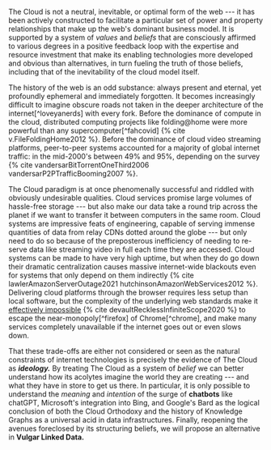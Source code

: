 The Cloud is not a neutral, inevitable, or optimal form of the web --- it has been actively constructed to facilitate a particular set of power and property relationships that make up the web's dominant business model. It is supported by a system of *values* and *beliefs* that are consciously affirmed to various degrees in a positive feedback loop with the expertise and resource investment that make its enabling technologies more developed and obvious than alternatives, in turn fueling the truth of those beliefs, including that of the inevitability of the cloud model itself. 

The history of the web is an odd substance: always present and eternal, yet profoundly ephemeral and immediately forgotten. It becomes increasingly difficult to imagine obscure roads not taken in the deeper architecture of the internet[^loveyanerds] with every fork. Before the dominance of compute in the cloud, distributed computing projects like folding@home were more powerful than any supercomputer[^fahcovid] {% cite v.FileFoldingHome2012 %}. Before the dominance of cloud video streaming platforms, peer-to-peer systems accounted for a majority of global internet traffic: in the mid-2000's between 49% and 95%, depending on the survey {% cite vandersarBitTorrentOneThird2006 vandersarP2PTrafficBooming2007 %}. 

The Cloud paradigm is at once phenomenally successful and riddled with obviously undesirable qualities. Cloud services promise large volumes of hassle-free storage --- but also make our data take a round trip across the planet if we want to transfer it between computers in the same room. Cloud systems are impressive feats of engineering, capable of serving immense quantities of data from relay CDNs dotted around the globe --- but only need to do so because of the preposterous inefficiency of needing to re-serve data like streaming video in full each time they are accessed. Cloud systems can be made to have very high uptime, but when they do go down their dramatic centralization causes massive internet-wide blackouts even for systems that only depend on them indirectly {% cite lawlerAmazonServerOutage2021 hutchinsonAmazonWebServices2012 %}. Delivering cloud platforms through the browser requires less setup than local software, but the complexity of the underlying web standards make it [effectively impossible](https://drewdevault.com/2020/03/18/Reckless-limitless-scope.html) {% cite devaultRecklessInfiniteScope2020 %} to escape the near-monopoly[^firefox] of Chrome[^chrome], and make many services completely unavailable if the internet goes out or even slows down.

That these trade-offs are either not considered or seen as the natural constraints of internet technologies is precisely the evidence of The Cloud as ***ideology.*** By treating The Cloud as a system of *belief* we can better understand how its acolytes imagine the world they are creating --- and what they have in store to get us there. In particular, it is only possible to understand the *meaning* and *intention* of the surge of **chatbots** like chatGPT, Microsoft's integration into Bing, and Google's Bard as the logical conclusion of both the Cloud Orthodoxy and the history of Knowledge Graphs as a universal acid in data infrastructures. Finally, reopening the avenues foreclosed by its structuring beliefs, we will propose an alternative in **Vulgar Linked Data.** 
